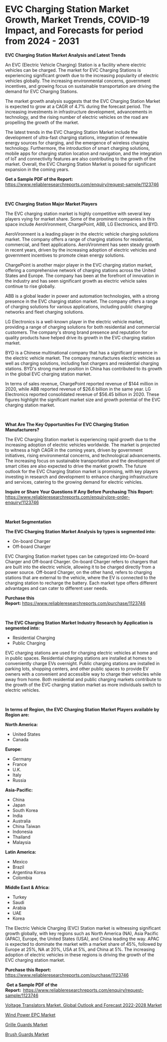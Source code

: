 <p><h1>EVC Charging Station Market Growth, Market Trends, COVID-19 Impact, and Forecasts for period from 2024 - 2031</h1></p><p><strong>EVC Charging Station Market Analysis and Latest Trends</strong></p>
<p><p>An EVC (Electric Vehicle Charging) Station is a facility where electric vehicles can be charged. The market for EVC Charging Stations is experiencing significant growth due to the increasing popularity of electric vehicles globally. The increasing environmental concerns, government incentives, and growing focus on sustainable transportation are driving the demand for EVC Charging Stations.</p><p>The market growth analysis suggests that the EVC Charging Station Market is expected to grow at a CAGR of 4.7% during the forecast period. The increasing investments in infrastructure development, advancements in technology, and the rising number of electric vehicles on the road are propelling the growth of the market.</p><p>The latest trends in the EVC Charging Station Market include the development of ultra-fast charging stations, integration of renewable energy sources for charging, and the emergence of wireless charging technology. Furthermore, the introduction of smart charging solutions, mobile apps for charging station location and navigation, and the integration of IoT and connectivity features are also contributing to the growth of the market. Overall, the EVC Charging Station Market is poised for significant expansion in the coming years.</p></p>
<p><strong>Get a Sample PDF of the Report:&nbsp;</strong> <a href="https://www.reliableresearchreports.com/enquiry/request-sample/1123746">https://www.reliableresearchreports.com/enquiry/request-sample/1123746</a></p>
<p>&nbsp;</p>
<p><strong>EVC Charging Station Major Market Players</strong></p>
<p><p>The EVC charging station market is highly competitive with several key players vying for market share. Some of the prominent companies in this space include AeroVironment, ChargePoint, ABB, LG Electronics, and BYD. </p><p>AeroVironment is a leading player in the electric vehicle charging solutions market. The company offers a range of charging stations for residential, commercial, and fleet applications. AeroVironment has seen steady growth in recent years, driven by the increasing adoption of electric vehicles and government incentives to promote clean energy solutions.</p><p>ChargePoint is another major player in the EVC charging station market, offering a comprehensive network of charging stations across the United States and Europe. The company has been at the forefront of innovation in the industry and has seen significant growth as electric vehicle sales continue to rise globally.</p><p>ABB is a global leader in power and automation technologies, with a strong presence in the EVC charging station market. The company offers a range of charging solutions for various applications, including public charging networks and fleet charging solutions.</p><p>LG Electronics is a well-known player in the electric vehicle market, providing a range of charging solutions for both residential and commercial customers. The company's strong brand presence and reputation for quality products have helped drive its growth in the EVC charging station market.</p><p>BYD is a Chinese multinational company that has a significant presence in the electric vehicle market. The company manufactures electric vehicles as well as charging solutions, including fast chargers and residential charging stations. BYD's strong market position in China has contributed to its growth in the global EVC charging station market.</p><p>In terms of sales revenue, ChargePoint reported revenue of $144 million in 2020, while ABB reported revenue of $26.6 billion in the same year. LG Electronics reported consolidated revenue of $56.45 billion in 2020. These figures highlight the significant market size and growth potential of the EVC charging station market.</p></p>
<p>&nbsp;</p>
<p><strong>What Are The Key Opportunities For EVC Charging Station Manufacturers?</strong></p>
<p><p>The EVC Charging Station market is experiencing rapid growth due to the increasing adoption of electric vehicles worldwide. The market is projected to witness a high CAGR in the coming years, driven by government initiatives, rising environmental concerns, and technological advancements. The increasing focus on sustainable transportation and the development of smart cities are also expected to drive the market growth. The future outlook for the EVC Charging Station market is promising, with key players investing in research and development to enhance charging infrastructure and services, catering to the growing demand for electric vehicles.</p></p>
<p><strong>Inquire or Share Your Questions If Any Before Purchasing This Report:</strong> <a href="https://www.reliableresearchreports.com/enquiry/pre-order-enquiry/1123746">https://www.reliableresearchreports.com/enquiry/pre-order-enquiry/1123746</a></p>
<p>&nbsp;</p>
<p><strong>Market Segmentation</strong></p>
<p><strong>The EVC Charging Station Market Analysis by types is segmented into:</strong></p>
<p><ul><li>On-board Charger</li><li>Off-board Charger</li></ul></p>
<p><p>EVC Charging Station market types can be categorized into On-board Charger and Off-board Charger. On-board Charger refers to chargers that are built into the electric vehicle, allowing it to be charged directly from a power source. Off-board Charger, on the other hand, refers to charging stations that are external to the vehicle, where the EV is connected to the charging station to recharge the battery. Each market type offers different advantages and can cater to different user needs.</p></p>
<p><strong>Purchase this Report:&nbsp;</strong><a href="https://www.reliableresearchreports.com/purchase/1123746">https://www.reliableresearchreports.com/purchase/1123746</a></p>
<p>&nbsp;</p>
<p><strong>The EVC Charging Station Market Industry Research by Application is segmented into:</strong></p>
<p><ul><li>Residential Charging</li><li>Public Charging</li></ul></p>
<p><p>EVC charging stations are used for charging electric vehicles at home and in public spaces. Residential charging stations are installed at homes to conveniently charge EVs overnight. Public charging stations are installed in parking lots, shopping centers, and other public spaces to provide EV owners with a convenient and accessible way to charge their vehicles while away from home. Both residential and public charging markets contribute to the growth of the EVC charging station market as more individuals switch to electric vehicles.</p></p>
<p>&nbsp;</p>
<p><strong>In terms of Region, the EVC Charging Station Market Players available by Region are:</strong></p>
<p>
    <p> <strong> North America: </strong>
        <ul>
            <li>United States</li>
            <li>Canada</li>
        </ul>
        </p> 
    <p> <strong> Europe: </strong>
        <ul>
            <li>Germany</li>
            <li>France</li>
            <li>U.K.</li>
            <li>Italy</li>
            <li>Russia</li>
        </ul>
        </p> 
    <p> <strong> Asia-Pacific: </strong>
        <ul>
            <li>China</li>
            <li>Japan</li>
            <li>South Korea</li>
            <li>India</li>
            <li>Australia</li>
            <li>China Taiwan</li>
            <li>Indonesia</li>
            <li>Thailand</li>
            <li>Malaysia</li>
        </ul>
        </p> 
    <p> <strong> Latin America: </strong>
        <ul>
            <li>Mexico</li>
            <li>Brazil</li>
            <li>Argentina Korea</li>
            <li>Colombia</li>
        </ul>
        </p> 
    <p> <strong> Middle East & Africa: </strong>
        <ul>
            <li>Turkey</li>
            <li>Saudi</li>
            <li>Arabia</li>
            <li>UAE</li>
            <li>Korea</li>
        </ul>
    </p>
    </p>
<p><p>The Electric Vehicle Charging (EVC) Station market is witnessing significant growth globally, with key regions such as North America (NA), Asia Pacific (APAC), Europe, the United States (USA), and China leading the way. APAC is expected to dominate the market with a market share of 45%, followed by Europe at 25%, NA at 20%, USA at 5%, and China at 5%. The increasing adoption of electric vehicles in these regions is driving the growth of the EVC charging station market.</p></p>
<p><strong>Purchase this Report: </strong><a href="https://www.reliableresearchreports.com/purchase/1123746">https://www.reliableresearchreports.com/purchase/1123746</a></p>
<p>&nbsp;<strong>Get a Sample PDF of the Report:&nbsp;&nbsp;</strong><a href="https://www.reliableresearchreports.com/enquiry/request-sample/1123746">https://www.reliableresearchreports.com/enquiry/request-sample/1123746</a></p>
<p><strong></strong></p>
<p><p><a href="https://view.publitas.com/reportprime-1/voltage-translators-market-global-outlook-and-forecast-2022-2028-market-challenges-opportunities-and-growth-drivers-and-major-market-players-forecasted-for-period-from-2023-2030/">Voltage Translators Market, Global Outlook and Forecast 2022-2028 Market</a></p><p><a href="https://mire-aunt-385.notion.site/Wind-Power-EPC-Market-Centers-on-Aspects-such-as-Market-Growth-Market-Share-Market-Opportunity-an-d2c633a267944a9a9c21d2b77cf67ea7">Wind Power EPC Market</a></p><p><a href="https://github.com/dx0328/Market-Research-Report-List-1/blob/main/grille-guards-market.md">Grille Guards Market</a></p><p><a href="https://github.com/juancolorado15/Market-Research-Report-List-1/blob/main/brush-guards-market.md">Brush Guards Market</a></p></p>